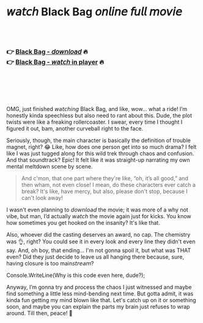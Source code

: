 <h1>𝘸𝘢𝘵𝘤𝘩 Black Bag 𝘰𝘯𝘭𝘪𝘯𝘦 𝘧𝘶𝘭𝘭 𝘮𝘰𝘷𝘪𝘦</h1>


<br><br>

<h3>👉 <a href="https://Demonds-londphilinwee1972.github.io/fmpduindvr/">Black Bag - 𝘥𝘰𝘸𝘯𝘭𝘰𝘢𝘥</a> 🔥<br>
👉 <a href="https://Demonds-londphilinwee1972.github.io/fmpduindvr/">Black Bag - 𝘸𝘢𝘵𝘤𝘩 in player</a> 🔥
</h3>



<br><br><br><br>


OMG, just finished 𝘸𝘢𝘵𝘤𝘩𝘪𝘯𝘨 Black Bag, and like, wow... what a ride! I’m honestly kinda speechless but also need to rant about this. Dude, the plot twists were like a freaking rollercoaster. I swear, every time I thought I figured it out, bam, another curveball right to the face.

Seriously, though, the main character is basically the definition of trouble magnet, right? 😂 Like, how does one person get into so much drama? I felt like I was just tugged along for this wild trek through chaos and confusion. And that soundtrack? Epic! It felt like it was straight-up narrating my own mental meltdown scene by scene.

> And c'mon, that one part where they're like, “oh, it’s all good,” and then wham, not even close! I mean, do these characters ever catch a break? It's like, have mercy, but also, please don't stop, because I can't look away!

I wasn't even planning to 𝘥𝘰𝘸𝘯𝘭𝘰𝘢𝘥 the movie; it was more of a why not vibe, but man, I’d actually 𝘸𝘢𝘵𝘤𝘩 the movie again just for kicks. You know how sometimes you get hooked on the insanity? It's like that. 

Also, whoever did the casting deserves an award, no cap. The chemistry was 👌, right? You could see it in every look and every line they didn't even say. And, oh boy, that ending... I'm not gonna spoil it, but what was THAT even? Did they just decide to leave us all hanging there because, sure, having closure is too main𝘴𝘵𝘳𝘦𝘢𝘮?

Console.WriteLine(Why is this code even here, dude?);

Anyway, I’m gonna try and process the chaos I just witnessed and maybe find something a little less mind-bending next time. But gotta admit, it was kinda fun getting my mind blown like that. Let's catch up on it or something soon, and maybe you can explain the parts my brain just refuses to wrap around. Till then, peace! 👐
